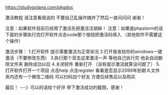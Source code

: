 https://studygolang.com/pkgdoc

激活教程 请注意看我说的 不要自己乱操作搞炸了然后一直问问问 谢谢！


注意：如果软件目前已经用了激活先把激活注销掉！
注意：如果是phpstorm的话 下面的步骤执行完打开软件点击code那个按钮把激活码填入
（其他软件不需要这个操作）

激活步骤：
1.打开软件 提示需要激活为正常状况
2.打开我发给你的windows一键激活（不要修改东西）
3.执行那个双击这里激活一声 等他自己执行完 他会自动删除文件夹 删除成功以后
4.关闭软件 重新打开 （没有提示激活就算没问题了）
5.打开软件打开一个项目 点击help 点击register 看看是否显示2099年到期 
6.文件夹内还有一个微信二维码 可以扫码加个好友 方便后续售后以及购买

最后！ ---》可以的话给个好评 带下激活成功的截图，感谢！   